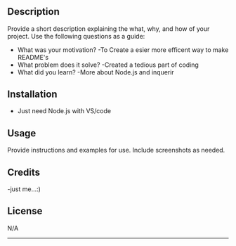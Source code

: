 # <Your-Project-Title>

## Description

Provide a short description explaining the what, why, and how of your project. Use the following questions as a guide:

- What was your motivation?
    -To Create a esier more efficent way to make README's
- What problem does it solve?
    -Created a tedious part of coding
- What did you learn?
    -More about Node.js and inquerir

## Installation
- Just need Node.js with VS/code

## Usage

Provide instructions and examples for use. Include screenshots as needed.

## Credits

-just me...:)

## License

N/A

---
